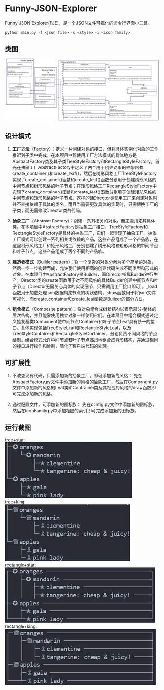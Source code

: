 # Funny-JSON-Explorer
Funny JSON Explorer(FJE)，是一个JSON文件可视化的命令行界面小工具。

```
python main.py -f <json file> -s <style> -i <icon family>
```

## 类图
![UML](UML.png)

## 设计模式

1. **工厂方法**（Factory）：定义一种创建对象的接口，但将具体实例化对象的工作推迟到子类中完成。在本项目中我使用工厂方法模式的具体地方是AbstractFactory类及其子类TreeStyleFactory和RectangleStyleFactory。首先在抽象工厂AbstractFactory中定义了两个用于创建对象的抽象函数create_container()和create_leaf()，然后在树形风格工厂TreeStyleFactory实现了create_container()函数和create_leaf()函数分别用于创建树形风格的中间节点和树形风格的叶子节点；在矩形风格工厂RectangleStyleFactory中实现了create_container()函数和create_leaf()函数分别用于创建矩形风格的中间节点和矩形风格的叶子节点。这样的话Director类使用工厂来创建对象时并不直接依赖于具体的类名，而且当需要更改具体的实现时，只需替换工厂的子类，而无需修改Director类的代码。

2. **抽象工厂**（Abstract Factory）：创建一系列相关的对象，而无需指定其具体类。在本项目中AbstractFactory是抽象工厂接口，TreeStyleFactory和RectangleStyleFactory是具体的抽象工厂，它们一起实现了抽象工厂。抽象工厂模式可以创建一系列相关或依赖的产品，这些产品组成了一个产品族，在这里树形风格工厂和矩形风格工厂分别创建了树形风格和矩形风格的中间节点和叶子节点，这些产品组成了两个不同的产品族。

3. **建造者模式**（Builder pattern）：将一个复杂的对象分解为多个简单的对象，然后一步一步构建而成，允许我们使用相同的创建代码生成不同类型和形式的对象。在本项目中AbstractFactory是Builder，而Director指挥Builder进行生产，Director类的create函数用于对不同风格的具体Builder创建中间节点和叶子节点（Director无需关心具体的实现细节，只需调用工厂接口即可），_load函数用于加载处理json数据构成节点的树状结构，show函数用于将json文件可视化，而create_container和create_leaf函数是Builder的部分方法。

4. **组合模式**（Composite pattern)：将对象组合成树状结构以表示部分-整体的层次结构，并且能像使用独立对象一样使用它们。在本项目中组合模式通过定义抽象基类Component使中间节点Container和叶子节点Leaf具有统一的接口。具体实现包括TreeStyleLeaf和RectangleStyleLeaf，以及TreeStyleContainer和RectangleStyleContainer，分别负责不同风格的节点绘制。组合模式允许中间节点和叶子节点递归地组合成树形结构，并通过相同的接口进行操作和绘制，简化了客户端代码的处理。

## 可扩展性

1. 不改变现有代码，只需添加新的抽象工厂，即可添加新的风格：
先在AbstractFactory.py文件中添加新的风格的抽象工厂，然后在Component.py文件中添加新的风格的Leaf类和Contrainer类及其相应的风格的draw函数即可完成添加新的风格。

2. 通过配置文件，可添加新的图标族：
先在config.py文件中添加新的图标族，然后在IconFamily.py中添加相应的索引即可完成添加新的图标族。

## 运行截图

tree+star:<br />
![tree+star](output_images/tree+star.png)
<br />
tree+king:<br />
![tree+king](output_images/tree+king.png)
<br />
rectangle+star:<br />
![rectangle+star](output_images/rectangle+star.png)
<br />
rectangle+king:<br />
![rectangle+king](output_images/rectangle+king.png)
